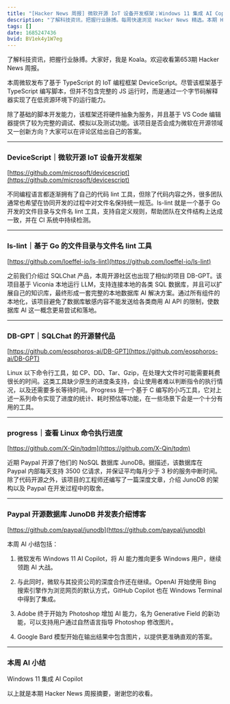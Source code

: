 ```yaml
---
title: "[Hacker News 周报] 微软开源 IoT 设备开发框架；Windows 11 集成 AI Copilot；Paypal 自研 NoSQL 数据库开源；"
description: "了解科技资讯，把握行业脉搏。每周快速浏览 Hacker News 精选。本期 Hacker Newsletter 地址: https://mailchi.mp/hackernewsletter/653"
tags: []
date: 1685247436
bvid: BV1ek4y1W7eg
---
```

了解科技资讯，把握行业脉搏。大家好，我是 Koala。欢迎收看第653期 Hacker News 周报。

本周微软发布了基于 TypeScript 的 IoT 编程框架 DeviceScript。尽管该框架基于 TypeScript 编写脚本，但并不包含完整的 JS 运行时，而是通过一个字节码解释器实现了在低资源环境下的运行能力。

除了基础的脚本开发能力，该框架还将硬件抽象为服务，并且基于 VS Code 编辑器提供了较为完整的调试、模拟以及测试功能。该项目是否会成为微软在开源领域又一创新方向？大家可以在评论区给出自己的答案。

---
### DeviceScript｜微软开源 IoT 设备开发框架
[https://github.com/microsoft/devicescript](https://github.com/microsoft/devicescript)

不同编程语言都逐渐拥有了自己的代码 lint 工具，但除了代码内容之外，很多团队通常也希望在协同开发的过程中对文件名保持统一规范。ls-lint 就是一个基于 Go 开发的文件目录与文件名 lint 工具，支持自定义规则，帮助团队在文件结构上达成一致，并在 CI 系统中持续检测。

---
### ls-lint｜基于 Go 的文件目录与文件名 lint 工具
[https://github.com/loeffel-io/ls-lint](https://github.com/loeffel-io/ls-lint)

之前我们介绍过 SQLChat 产品，本周开源社区也出现了相似的项目 DB-GPT。该项目基于 Viconia 本地运行 LLM，支持连接本地的各类 SQL 数据库，并且可以扩展自己的知识库，最终形成一套完整的本地数据库 AI 解决方案。通过所有组件的本地化，该项目避免了数据库敏感内容不能发送给各类商用 AI API 的限制，使数据库 AI 这一概念更易尝试和落地。

---
### DB-GPT｜SQLChat 的开源替代品
[https://github.com/eosphoros-ai/DB-GPT](https://github.com/eosphoros-ai/DB-GPT)

Linux 以下命令行工具，如 CP、DD、Tar、Gzip，在处理大文件时可能需要耗费很长的时间。这类工具缺少原生的进度条支持，会让使用者难以判断指令的执行情况，以及还需要多长等待时间。Progress 是一个基于 C 编写的小巧工具，它对上述一系列命令实现了进度的统计、耗时预估等功能，在一些场景下会是一个十分有用的工具。

---
### progress｜查看 Linux 命令执行进度
[https://github.com/X-Qin/tqdm](https://github.com/X-Qin/tqdm)

近期 Paypal 开源了他们的 NoSQL 数据库 JunoDB。据描述，该数据库在 Paypal 内部每天支持 3500 亿请求，并保证平均每月少于 3 秒的服务中断时间。除了代码开源之外，该项目的工程师还编写了一篇深度文章，介绍 JunoDB 的架构以及 Paypal 在开发过程中的取舍。

---
### Paypal 开源数据库 JunoDB 并发表介绍博客
[https://github.com/paypal/junodb](https://github.com/paypal/junodb)

本周 AI 小结包括：

1. 微软发布 Windows 11 AI Copilot，将 AI 能力推向更多 Windows 用户，继续领跑 AI 大战。

2. 与此同时，微软与其投资公司的深度合作还在继续。OpenAI 开始使用 Bing 搜索引擎作为浏览网页的默认方式，GitHub Copilot 也在 Windows Terminal 中得到了集成。

3. Adobe 终于开始为 Photoshop 增加 AI 能力，名为 Generative Field 的新功能，可以支持用户通过自然语言指导 Photoshop 修改图片。

4. Google Bard 模型开始在输出结果中包含图片，以提供更准确直观的答案。

---
### 本周 AI 小结
Windows 11 集成 AI Copilot

以上就是本期 Hacker News 周报摘要，谢谢您的收看。

